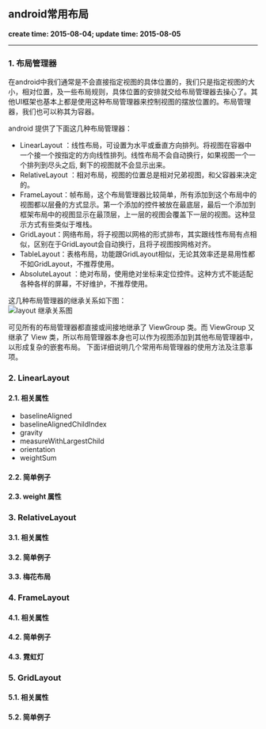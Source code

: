 android常用布局
------
**create time: 2015-08-04; update time: 2015-08-05**

---------------------------------------------------------------

### 1. 布局管理器
在android中我们通常是不会直接指定视图的具体位置的，我们只是指定视图的大小，相对位置，及一些布局规则，具体位置的安排就交给布局管理器去操心了。其他UI框架也基本上都是使用这种布局管理器来控制视图的摆放位置的。布局管理器，我们也可以称其为容器。

android 提供了下面这几种布局管理器：
- LinearLayout ：线性布局，可设置为水平或垂直方向排列。将视图在容器中一个接一个按指定的方向线性排列。线性布局不会自动换行，如果视图一个一个排列到尽头之后, 剩下的视图就不会显示出来。
- RelativeLayout ：相对布局，视图的位置总是相对兄弟视图，和父容器来决定的。
- FrameLayout：帧布局，这个布局管理器比较简单，所有添加到这个布局中的视图都以层叠的方式显示。第一个添加的控件被放在最底层，最后一个添加到框架布局中的视图显示在最顶层，上一层的视图会覆盖下一层的视图。这种显示方式有些类似于堆栈。
- GridLayout：网络布局，将子视图以网格的形式排布，其实跟线性布局有点相似，区别在于GridLayout会自动换行，且将子视图按网格对齐。
- TableLayout：表格布局，功能跟GridLayout相似，无论其效率还是易用性都不如GridLayout，不推荐使用。
- AbsoluteLayout ：绝对布局，使用绝对坐标来定位控件。这种方式不能适配各种各样的屏幕，不好维护，不推荐使用。

这几种布局管理器的继承关系如下图：
<br/>
![layout 继承关系图](http://i3.tietuku.com/48adb7920c694be6.png)
<br/>

可见所有的布局管理器都直接或间接地继承了 ViewGroup 类。而 ViewGroup 又继承了 View 类，所以布局管理器本身也可以作为视图添加到其他布局管理器中，以形成复杂的嵌套布局。
下面详细说明几个常用布局管理器的使用方法及注意事项。

### 2. LinearLayout
#### 2.1. 相关属性
- baselineAligned 
- baselineAlignedChildIndex
- gravity
- measureWithLargestChild
- orientation
- weightSum

#### 2.2. 简单例子
#### 2.3. weight 属性

### 3. RelativeLayout
#### 3.1. 相关属性
#### 3.2. 简单例子
#### 3.3. 梅花布局

### 4. FrameLayout
#### 4.1. 相关属性
#### 4.2. 简单例子
#### 4.3. 霓虹灯

### 5. GridLayout
#### 5.1. 相关属性
#### 5.2. 简单例子